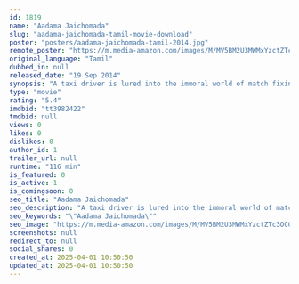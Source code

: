 ```yaml
---
id: 1819
name: "Aadama Jaichomada"
slug: "aadama-jaichomada-tamil-movie-download"
poster: "posters/aadama-jaichomada-tamil-2014.jpg"
remote_poster: "https://m.media-amazon.com/images/M/MV5BM2U3MWMxYzctZTc3OC00N2E4LWFlOTktMjQxYTliZmEyMmY4XkEyXkFqcGdeQXVyMTEzNzg0Mjkx._V1_SX300.jpg"
original_language: "Tamil"
dubbed_in: null
released_date: "19 Sep 2014"
synopsis: "A taxi driver is lured into the immoral world of match fixing."
type: "movie"
rating: "5.4"
imdbid: "tt3982422"
tmdbid: null
views: 0
likes: 0
dislikes: 0
author_id: 1
trailer_url: null
runtime: "116 min"
is_featured: 0
is_active: 1
is_comingsoon: 0
seo_title: "Aadama Jaichomada"
seo_description: "A taxi driver is lured into the immoral world of match fixing."
seo_keywords: "\"Aadama Jaichomada\""
seo_image: "https://m.media-amazon.com/images/M/MV5BM2U3MWMxYzctZTc3OC00N2E4LWFlOTktMjQxYTliZmEyMmY4XkEyXkFqcGdeQXVyMTEzNzg0Mjkx._V1_SX300.jpg"
screenshots: null
redirect_to: null
social_shares: 0
created_at: 2025-04-01 10:50:50
updated_at: 2025-04-01 10:50:50
---
```


